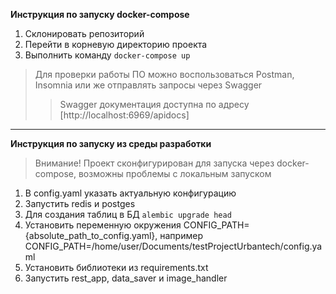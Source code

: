 **Инструкция по запуску docker-compose**
1) Склонировать репозиторий
2) Перейти в корневую директорию проекта
3) Выполнить команду `docker-compose up`
> Для проверки работы ПО можно воспользоваться Postman, Insomnia или же отправлять запросы через Swagger 
>> Swagger документация доступна по адресу [http://localhost:6969/apidocs]
 
---
**Инструкция по запуску из среды разработки**
> Внимание! Проект сконфигурирован для запуска через docker-compose, возможны проблемы с локальным запуском
1) В config.yaml указать актуальную конфигурацию
2) Запустить redis и postges
3) Для создания таблиц в БД `alembic upgrade head`
4) Установить переменную окружения CONFIG_PATH={absolute_path_to_config.yaml}, например
CONFIG_PATH=/home/user/Documents/testProjectUrbantech/config.yaml
5) Установить библиотеки из requirements.txt
6) Запустить rest_app, data_saver и image_handler